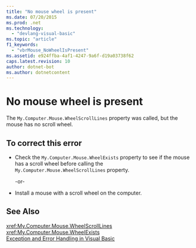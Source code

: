 ```yaml
---
title: "No mouse wheel is present"
ms.date: 07/20/2015
ms.prod: .net
ms.technology: 
  - "devlang-visual-basic"
ms.topic: "article"
f1_keywords: 
  - "vbrMouse_NoWheelIsPresent"
ms.assetid: e924ffba-4af1-4247-9a6f-d19a03738f62
caps.latest.revision: 10
author: dotnet-bot
ms.author: dotnetcontent
---
```

# No mouse wheel is present
The `My.Computer.Mouse.WheelScrollLines` property was called, but the mouse has no scroll wheel.  
  
## To correct this error  
  
-   Check the `My.Computer.Mouse.WheelExists` property to see if the mouse has a scroll wheel before calling the `My.Computer.Mouse.WheelScrollLines` property.  
  
     -or-  
  
-   Install a mouse with a scroll wheel on the computer.  
  
## See Also  
 <xref:My.Computer.Mouse.WheelScrollLines>  
 <xref:My.Computer.Mouse.WheelExists>  
 [Exception and Error Handling in Visual Basic](http://msdn.microsoft.com/en-us/3e351e73-cf23-40ab-8b60-05794160529e)
